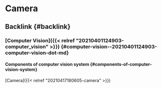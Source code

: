 # Camera


## Backlink {#backlink}


### [Computer Vision]({{< relref "20210401124903-computer_vision" >}}) {#computer-vision--20210401124903-computer-vision-dot-md}


#### Components of computer vision system {#components-of-computer-vision-system}

[Camera]({{< relref "20210417180605-camera" >}})

